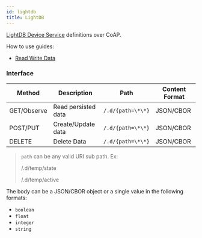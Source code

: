 ```yaml
---
id: lightdb
title: LightDB
---
```


[LightDB Device Service](/cloud/services/lightdb) definitions over CoAP.

How to use guides:

- [Read Write Data](/cloud/services/lightdb/read-write-data)

### Interface

| Method      | Description         | Path              | Content Format |
| ----------- | ------------------- | ----------------- | -------------- |
| GET/Observe | Read persisted data | `/.d/{path=\*\*}` | JSON/CBOR      |
| POST/PUT    | Create/Update data  | `/.d/{path=\*\*}` | JSON/CBOR      |
| DELETE      | Delete Data         | `/.d/{path=\*\*}` | JSON/CBOR      |

> `path` can be any valid URI sub path. Ex:
>
> /.d/temp/state
>
> /.d/temp/active

The body can be a JSON/CBOR object or a single value in the following formats:

- `boolean`
- `float`
- `integer`
- `string`
